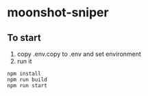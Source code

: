 # moonshot-sniper
## To start
1. copy .env.copy to .env and set environment
2. run it
```
npm install
npm run build
npm run start
```